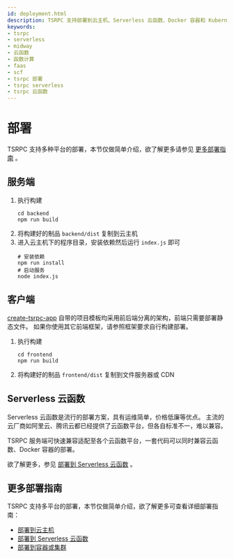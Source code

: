 ```yaml
---
id: deployment.html
description: TSRPC 支持部署到云主机、Serverless 云函数、Docker 容器和 Kubernetes 集群等多种平台。针对不同云函数平台的标准差异，TSRPC提供了简单快速的兼容适配方案。
keywords:
- tsrpc
- serverless
- midway
- 云函数
- 函数计算
- faas
- scf
- tsrpc 部署
- tsrpc serverless
- tsrpc 云函数
---
```


# 部署

TSRPC 支持多种平台的部署，本节仅做简单介绍，欲了解更多请参见 [更多部署指南](#更多部署指南) 。

## 服务端

1. 执行构建
    ```shell
    cd backend
    npm run build
    ```
2. 将构建好的制品 `backend/dist` 复制到云主机
3. 进入云主机下的程序目录，安装依赖然后运行 `index.js` 即可
    ```shell
    # 安装依赖
    npm run install
    # 启动服务
    node index.js
    ```

## 客户端

[create-tsrpc-app](create-tsrpc-app.html) 自带的项目模板均采用前后端分离的架构，前端只需要部署静态文件。
如果你使用其它前端框架，请参照框架要求自行构建部署。

1. 执行构建
    ```shell
    cd frontend
    npm run build
    ```
2. 将构建好的制品 `frontend/dist` 复制到文件服务器或 CDN

## Serverless 云函数

Serverless 云函数是流行的部署方案，具有运维简单，价格低廉等优点。
主流的云厂商如阿里云、腾讯云都已经提供了云函数平台，但各自标准不一，难以兼容。

TSRPC 服务端可快速兼容适配至各个云函数平台，一套代码可以同时兼容云函数、Docker 容器的部署。

欲了解更多，参见 [部署到 Serverless 云函数](../server/deployment/serverless.html) 。

## 更多部署指南

TSRPC 支持多平台的部署，本节仅做简单介绍，欲了解更多可查看详细部署指南：
- [部署到云主机](../server/deployment/host.html)
- [部署到 Serverless 云函数](../server/deployment/serverless.html)
- [部署到容器或集群](../server/deployment/container.html)
